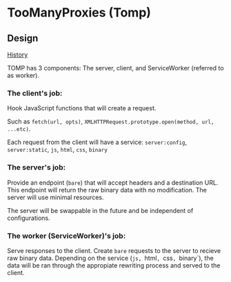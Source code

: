 # TooManyProxies (Tomp)

## Design

[History](./History.md)

TOMP has 3 components: The server, client, and ServiceWorker (referred to as worker).

### The client's job:

Hook JavaScript functions that will create a request.

Such as `fetch(url, opts)`, `XMLHTTPRequest.prototype.open(method, url, ...etc)`.

Each request from the client will have a service: `server:config`, `server:static`, `js`, `html`, `css`, `binary`

### The server's job:

Provide an endpoint (`bare`) that will accept headers and a destination URL. This endpoint will return the raw binary data with no modification. The server will use minimal resources.

The server will be swappable in the future and be independent of configurations.

### The worker (ServiceWorker)'s job:

Serve responses to the client. Create `bare` requests to the server to recieve raw binary data. Depending on the service (`js, `html`, `css`, `binary`), the data will be ran through the appropiate rewriting process and served to the client.